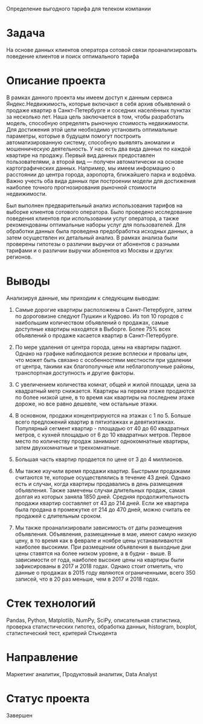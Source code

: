 Определение выгодного тарифа для телеком компании

# Задача
На основе данных клиентов оператора сотовой связи проанализировать поведение клиентов и поиск оптимального тарифа

# Описание проекта
В рамках данного проекта мы имеем доступ к данным сервиса Яндекс.Недвижимость, которые включают в себя архив объявлений о продаже квартир в Санкт-Петербурге и соседних населённых пунктах за несколько лет. Наша цель заключается в том, чтобы разработать модель, способную определять рыночную стоимость недвижимости. Для достижения этой цели необходимо установить оптимальные параметры, которые в будущем помогут построить автоматизированную систему, способную выявлять аномалии и мошенническую деятельность.
У нас есть два вида данных по каждой квартире на продажу. Первый вид данных предоставлен пользователями, а второй вид — получен автоматически на основе картографических данных. Например, мы имеем информацию о расстоянии до центра города, аэропорта, ближайшего парка и водоёма. Важно учесть оба вида данных при построении модели для достижения наиболее точного прогнозирования рыночной стоимости недвижимости.

Был выполнен предварительный анализ использования тарифов на выборке клиентов сотового оператора. Было проведено исследование поведения клиентов при использовании услуг оператора, а также рекомендованы оптимальные наборы услуг для пользователей. Для обработки данных была проведена предобработка исходных данных, а затем осуществлен их детальный анализ. В рамках анализа были проверены гипотезы о различии выручки от абонентов с разными тарифами и о различии выручки абонентов из Москвы и других регионов.

# Выводы
Анализируя данные, мы приходим к следующим выводам:

1. Самые дорогие квартиры расположены в Санкт-Петербурге, затем по дороговизне следуют Пушкин и Кудрово. Из топ 10 городов с наибольшим количеством объявлений о продажах, самые доступные квартиры находятся в Выборге. Более 75% всех объявлений о продаже касается квартир в Санкт-Петербурге.

2. По мере удаления от центра города, цены на квартиры падают. Однако на графике наблюдаются резкие всплески и провалы цен, что может быть связано с особенностями местности при удалении от центра, такими как благополучные или неблагополучные районы, транспортная доступность и другие факторы.

3. С увеличением количества комнат, общей и жилой площади, цена за квадратный метр снижается. Квартиры на первом этаже продаются по более низкой цене, в то время как квартиры на последнем этаже дороже, но все равно дешевле, чем остальные этажи.

4. В основном, продажи концентрируются на этажах с 1 по 5. Больше всего предложений квартир в пятиэтажках и девятиэтажках. Популярный сегмент квартир - площадью от 40 до 60 квадратных метров, с кухней площадью от 6 до 10 квадратных метров. Первое место по количеству продаж занимают однокомнатные квартиры, затем двухкомнатные и трехкомнатные.

5. Большая часть квартир продается по цене от 3 до 4 миллионов.

6. Мы также изучили время продажи квартир. Быстрыми продажами считаются те, которые осуществлялись в течение 43 дней. Однако есть и случаи, когда квартиры продавались в день размещения объявления. Также замечены случаи длительных продаж, самая долгая из которых заняла 1850 дней. Средняя продолжительность продажи квартир составляет от 43 до 214 дней. Если же квартира была продана в промежутке от 214 до 470 дней, можно считать ее продажей с длительным сроком.

7. Мы также проанализировали зависимость от даты размещения объявления. Объявления, размещенные в мае, имеют самую низкую цену, в то время как в феврале и ноябре цены устанавливаются наиболее высокими. При размещении объявления в выходные дни цены ставятся на более низком уровне, а в будни - выше. В зависимости от года, наиболее высокие цены на квартиры были зафиксированы в 2017 и 2018 годах. Однако стоит отметить, что данные о продажах в 2015 году являются ограниченными, всего 350 записей, что в 20 раз меньше, чем в 2017 и 2018 годах.

# Стек технологий
Pandas, Python, Matplotlib, NumPy, SciPy, описательная статистика, проверка статистических гипотез, обработка данных, histogram, boxplot, статистический тест,
критерий Стьюдента

# Направление
Маркетинг аналитик, Продуктовый аналитик, Data Analyst

# Статус проекта
Завершен
